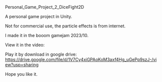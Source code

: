Personal_Game_Project_2_DiceFight2D

A personal game project in Unity.

Not for commercial use, the particle effects is from internet.

I made it in the booom gamejam 2023/10.

View it in the video: 

Play it by download in google drive: https://drive.google.com/file/d/1V7Cy4xiGPAoKoM3axf4Hg_uGePp9szJ-/view?usp=sharing

Hope you like it.
